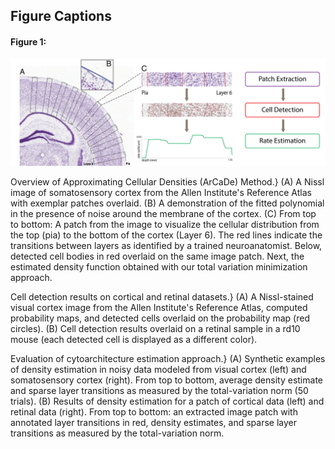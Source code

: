 ## Figure Captions

#### Figure 1:

![alt text](https://github.com/nerdslab/ArCaDe/blob/master/Final%20Folder/figures/figure1_final.png "Logo Title Text 1")

Overview of Approximating Cellular Densities (ArCaDe) Method.} (A) A Nissl image of somatosensory cortex from the Allen Institute's Reference Atlas with exemplar patches overlaid. (B) A demonstration of the fitted polynomial in the presence of noise around the membrane of the cortex. (C) From top to bottom: A patch from the image to visualize the cellular distribution from the top (pia) to the bottom of the cortex (Layer 6). The red lines indicate the transitions between layers as identified by a trained neuroanatomist. Below, detected cell bodies in red overlaid on the same image patch. Next, the estimated density function obtained with our total variation minimization approach.


Cell detection results on cortical and retinal datasets.} (A) A Nissl-stained visual cortex image from the Allen Institute's Reference Atlas, computed probability maps, and detected cells overlaid on the probability map (red circles). (B) Cell detection results overlaid on a retinal sample in a rd10 mouse (each detected cell is displayed as a different color).


Evaluation of cytoarchitecture estimation approach.} (A) Synthetic examples of density estimation in noisy data modeled from visual cortex (left) and somatosensory cortex (right). From top to bottom, average density estimate and sparse layer transitions as measured by the total-variation norm (50 trials). (B) Results of density estimation for a patch of cortical data (left) and retinal data (right). From top to bottom: an extracted image patch with annotated layer transitions in red, density estimates, and sparse layer transitions as measured by the total-variation norm.
